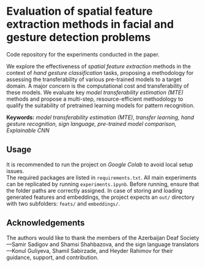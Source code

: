 # Evaluation of spatial feature extraction methods in facial and gesture detection problems

Code repository for the experiments conducted in the paper. 

We explore the effectiveness of _spatial feature extraction_ methods in the context of _hand gesture classification_ tasks, proposing a methodology for assessing the transferability of various pre-trained models to a target domain. A major concern is the computational cost and transferability of these models. We evaluate key _model transferability estimation (MTE)_ methods and propose a multi-step, resource-efficient methodology to qualify the suitability of pretrained learning models for pattern recognition.

**Keywords:** _model transferability estimation (MTE), transfer learning, hand gesture recognition, sign language, pre-trained model comparison, Explainable CNN_

## Usage

It is recommended to run the project on _Google Colab_ to avoid local setup issues.  
The required packages are listed in `requirements.txt`. All main experiments can be replicated by running `experiments.ipynb`. Before running, ensure that the folder paths are correctly assigned. In case of storing and loading generated features and embeddings, the project expects an `out/` directory with two subfolders: `feats/` and `embeddings/`.

## Acknowledgements

The authors would like to thank the members of the Azerbaijan Deaf Society—Samir Sadigov and Shamsi Shahbazova, and the sign language translators—Konul Guliyeva, Shamil Sabirzade, and Heyder Rahimov for their guidance, support, and contribution.
